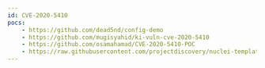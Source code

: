```yaml
---
id: CVE-2020-5410
pocs:
    - https://github.com/dead5nd/config-demo
    - https://github.com/mugisyahid/ki-vuln-cve-2020-5410
    - https://github.com/osamahamad/CVE-2020-5410-POC
    - https://raw.githubusercontent.com/projectdiscovery/nuclei-templates/master/cves/CVE-2020-5410.yaml
---
```

